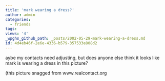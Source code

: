 ```yaml
---
title: 'mark wearing a dress?'
author: admin
categories:
  - friends
tags: 
views: '4'
_wpghs_github_path: _posts/2002-05-29-mark-wearing-a-dress.md
id: 4d4eb46f-2e6e-4336-b579-357533e808d2
---
```

<p>aybe my contacts need adjusting, but does anyone else think it looks like mark is wearing a dress in this picture?</p>
<p>(this picture snagged from www.realcontact.org</p>
